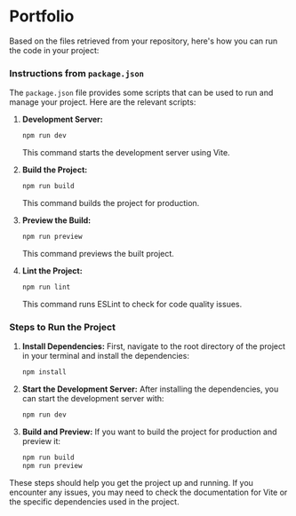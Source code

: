 # Portfolio

Based on the files retrieved from your repository, here's how you can run the code in your project:


### Instructions from `package.json`
The `package.json` file provides some scripts that can be used to run and manage your project. Here are the relevant scripts:

1. **Development Server:**
   ```bash
   npm run dev
   ```
   This command starts the development server using Vite.

2. **Build the Project:**
   ```bash
   npm run build
   ```
   This command builds the project for production.

3. **Preview the Build:**
   ```bash
   npm run preview
   ```
   This command previews the built project.

4. **Lint the Project:**
   ```bash
   npm run lint
   ```
   This command runs ESLint to check for code quality issues.

### Steps to Run the Project
1. **Install Dependencies:**
   First, navigate to the root directory of the project in your terminal and install the dependencies:
   ```bash
   npm install
   ```

2. **Start the Development Server:**
   After installing the dependencies, you can start the development server with:
   ```bash
   npm run dev
   ```

3. **Build and Preview:**
   If you want to build the project for production and preview it:
   ```bash
   npm run build
   npm run preview
   ```

These steps should help you get the project up and running. If you encounter any issues, you may need to check the documentation for Vite or the specific dependencies used in the project.
